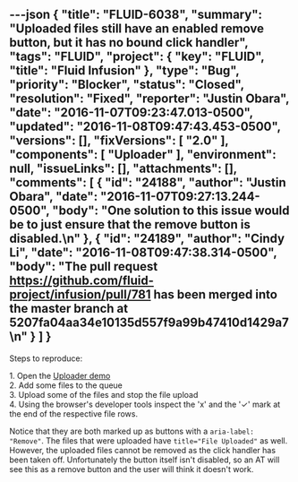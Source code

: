 ---json
{
  "title": "FLUID-6038",
  "summary": "Uploaded files still have an enabled remove button, but it has no bound click handler",
  "tags": "FLUID",
  "project": {
    "key": "FLUID",
    "title": "Fluid Infusion"
  },
  "type": "Bug",
  "priority": "Blocker",
  "status": "Closed",
  "resolution": "Fixed",
  "reporter": "Justin Obara",
  "date": "2016-11-07T09:23:47.013-0500",
  "updated": "2016-11-08T09:47:43.453-0500",
  "versions": [],
  "fixVersions": [
    "2.0"
  ],
  "components": [
    "Uploader"
  ],
  "environment": null,
  "issueLinks": [],
  "attachments": [],
  "comments": [
    {
      "id": "24188",
      "author": "Justin Obara",
      "date": "2016-11-07T09:27:13.244-0500",
      "body": "One solution to this issue would be to just ensure that the remove button is disabled.\n"
    },
    {
      "id": "24189",
      "author": "Cindy Li",
      "date": "2016-11-08T09:47:38.314-0500",
      "body": "The pull request <https://github.com/fluid-project/infusion/pull/781> has been merged into the master branch at 5207fa04aa34e10135d557f9a99b47410d1429a7\n"
    }
  ]
}
---
Steps to reproduce:

1\. Open the [Uploader demo](http://build.fluidproject.org/infusion/demos/uploader/)\
2\. Add some files to the queue\
3\. Upload some of the files and stop the file upload\
4\. Using the browser's developer tools inspect the 'x' and the '✓' mark at the end of the respective file rows.&#x20;

Notice that they are both marked up as buttons with a `aria-label: "Remove"`. The files that were uploaded have `title="File Uploaded"` as well. However, the uploaded files cannot be removed as the click handler has been taken off. Unfortunately the button itself isn't disabled, so an AT will see this as a remove button and the user will think it doesn't work.

        